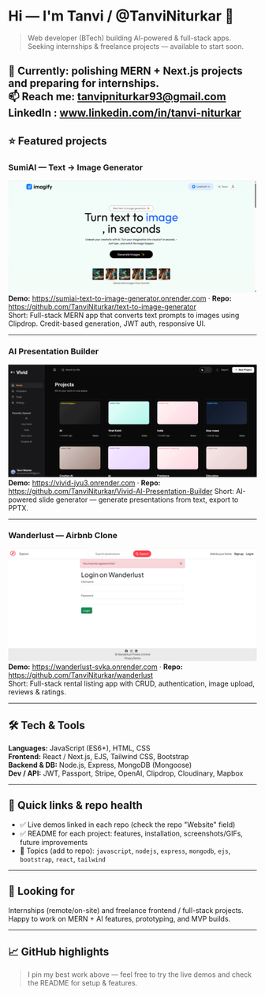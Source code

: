 # Hi — I'm Tanvi / @TanviNiturkar 👋 

> Web developer (BTech) building AI-powered & full-stack apps.  
> Seeking internships & freelance projects — available to start soon.  

🔭 Currently: polishing MERN + Next.js projects and preparing for internships.  
📫 Reach me: tanvipniturkar93@gmail.com   LinkedIn : www.linkedin.com/in/tanvi-niturkar
---

## ⭐ Featured projects

### SumiAI — Text → Image Generator  
![SumiAI demo](https://raw.githubusercontent.com/TanviNiturkar/assets/main/SumiAI-demo.gif)  
**Demo:** https://sumiai-text-to-image-generator.onrender.com · **Repo:** https://github.com/TanviNiturkar/text-to-image-generator  
Short: Full-stack MERN app that converts text prompts to images using Clipdrop. Credit-based generation, JWT auth, responsive UI.

---

### AI Presentation Builder 
![Vivid Demo GIF](https://raw.githubusercontent.com/TanviNiturkar/assets/main/Vivid-demo.gif)
**Demo:** https://vivid-jyu3.onrender.com · **Repo:** https://github.com/TanviNiturkar/Vivid-AI-Presentation-Builder
Short: AI-powered slide generator — generate presentations from text, export to PPTX.

---

### Wanderlust — Airbnb Clone  
![Wanderlust Demo GIF](https://raw.githubusercontent.com/TanviNiturkar/assets/main/Wanderlust-demo.gif) 
**Demo:** https://wanderlust-svka.onrender.com · **Repo:** https://github.com/TanviNiturkar/wanderlust  
Short: Full-stack rental listing app with CRUD, authentication, image upload, reviews & ratings.

---

## 🛠 Tech & Tools
**Languages:** JavaScript (ES6+), HTML, CSS  
**Frontend:** React / Next.js, EJS, Tailwind CSS, Bootstrap  
**Backend & DB:** Node.js, Express, MongoDB (Mongoose)  
**Dev / API:** JWT, Passport, Stripe, OpenAI, Clipdrop, Cloudinary, Mapbox

---

## 📂 Quick links & repo health
- ✅ Live demos linked in each repo (check the repo "Website" field)  
- ✅ README for each project: features, installation, screenshots/GIFs, future improvements  
- 🔖 Topics (add to repo): `javascript`, `nodejs`, `express`, `mongodb`, `ejs`, `bootstrap`, `react`, `tailwind`

---

## 📣 Looking for
Internships (remote/on-site) and freelance frontend / full-stack projects.  
Happy to work on MERN + AI features, prototyping, and MVP builds.

---

## 📈 GitHub highlights
> I pin my best work above — feel free to try the live demos and check the README for setup & features.

